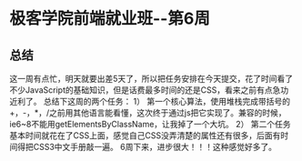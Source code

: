 # 极客学院前端就业班--第6周
## 总结
这一周有点忙，明天就要出差5天了，所以把任务安排在今天提交，花了时间看了不少JavaScript的基础知识，但是话费最多时间的还是CSS，看来之前有点急功近利了。
总结下这周的两个任务：
1）	第一个核心算法，使用堆栈完成带括号的+，-，*，/之前用其他语言能看懂，这次终于通过js把它实现了。兼容的时候，ie6~8不能用getElementsByClassName，让我掉了一个大坑。
2）	第二个任务基本时间就花在了CSS上面，感觉自己CSS没弄清楚的属性还有很多，后面有时间得把CSS3中文手册敲一遍。
6周下来，进步很大！！！这种感觉好多了。